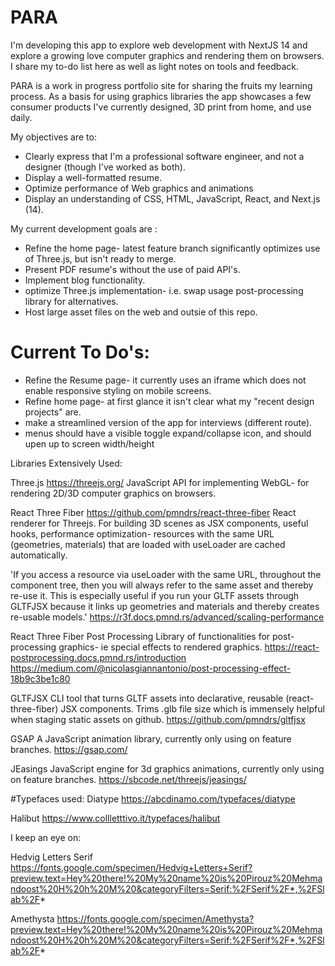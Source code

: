 # PARA

I'm developing this app to explore web development with NextJS 14 and explore a growing love computer graphics and rendering them on browsers.
I share my to-do list here as well as light notes on tools and feedback.

PARA is a work in progress portfolio site for sharing the fruits my learning process. As a basis for using graphics libraries the app showcases a few consumer products I've currently designed, 3D print from home, and use daily.

My objectives are to:

- Clearly express that I'm a professional software engineer, and not a designer (though I've worked as both).
- Display a well-formatted resume.
- Optimize performance of Web graphics and animations 
- Display an understanding of CSS, HTML, JavaScript, React, and Next.js (14).

My current development goals are :
- Refine the home page- latest feature branch significantly optimizes use of Three.js, but isn't ready to merge.
- Present PDF resume's without the use of paid API's.
- Implement blog functionality.
- optimize Three.js implementation- i.e. swap usage post-processing library for alternatives.
- Host large asset files on the web and outsie of this repo.

# Current To Do's:

- Refine the Resume page- it currently uses an iframe which does not enable responsive styling on mobile screens.
- Refine home page- at first glance it isn't clear what my "recent design projects" are.
- make a streamlined version of the app for interviews (different route).
- menus should have a visible toggle expand/collapse icon, and should upen up to screen width/height

Libraries Extensively Used:

Three.js 
https://threejs.org/
JavaScript API for implementing WebGL- for rendering 2D/3D computer graphics on browsers. 

React Three Fiber
https://github.com/pmndrs/react-three-fiber
React renderer for Threejs. For building 3D scenes as JSX components, useful hooks, performance optimization- resources with the same URL (geometries, materials) that are loaded with useLoader are cached automatically.

'If you access a resource via useLoader with the same URL, throughout the component tree, then you will always refer to the same asset and thereby re-use it. This is especially useful if you run your GLTF assets through GLTFJSX because it links up geometries and materials and thereby creates re-usable models.'
https://r3f.docs.pmnd.rs/advanced/scaling-performance

React Three Fiber Post Processing
Library of functionalities for post-processing graphics- ie special effects to rendered graphics. 
https://react-postprocessing.docs.pmnd.rs/introduction
https://medium.com/@nicolasgiannantonio/post-processing-effect-18b9c3be1c80


GLTFJSX
CLI tool that turns GLTF assets into declarative, reusable (react-three-fiber) JSX components. Trims .glb file size which is immensely helpful when staging static assets on github.
https://github.com/pmndrs/gltfjsx

GSAP
A JavaScript animation library, currently only using on feature branches.
https://gsap.com/

JEasings
JavaScript engine for 3d graphics animations, currently only using on feature branches.
https://sbcode.net/threejs/jeasings/


#Typefaces used:
Diatype
https://abcdinamo.com/typefaces/diatype

Halibut
https://www.collletttivo.it/typefaces/halibut

I keep an eye on:

Hedvig Letters Serif
https://fonts.google.com/specimen/Hedvig+Letters+Serif?preview.text=Hey%20there!%20My%20name%20is%20Pirouz%20Mehmandoost%20H%20h%20M%20&categoryFilters=Serif:%2FSerif%2F*,%2FSlab%2F*

Amethysta
https://fonts.google.com/specimen/Amethysta?preview.text=Hey%20there!%20My%20name%20is%20Pirouz%20Mehmandoost%20H%20h%20M%20&categoryFilters=Serif:%2FSerif%2F*,%2FSlab%2F*
